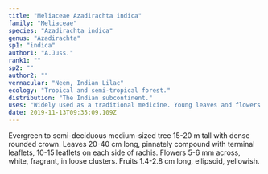 ```yaml
---
title: "Meliaceae Azadirachta indica"
family: "Meliaceae"
species: "Azadirachta indica"
genus: "Azadirachta"
sp1: "indica"
author1: "A.Juss."
rank1: ""
sp2: ""
author2: ""
vernacular: "Neem, Indian Lilac"
ecology: "Tropical and semi-tropical forest."
distribution: "The Indian subcontinent."
uses: "Widely used as a traditional medicine. Young leaves and flowers are eaten as a vegetable in India. Often grown as an ornamental."
date: 2019-11-13T09:35:09.109Z
---
```

Evergreen to semi-deciduous medium-sized tree 15-20 m tall with dense rounded crown. Leaves 20-40 cm long, pinnately compound with terminal leaflets, 10-15 leaflets on each side of rachis. Flowers 5-6 mm across, white, fragrant, in loose clusters. Fruits 1.4-2.8 cm long, ellipsoid, yellowish.